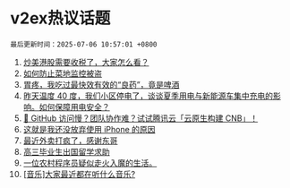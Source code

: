 # v2ex热议话题

`最后更新时间：2025-07-06 10:57:01 +0800`

1. [炒美港股需要收税了，大家怎么看？](https://www.v2ex.com/t/1143209)
1. [如何防止菜地监控被盗](https://www.v2ex.com/t/1143203)
1. [胃疼，我吃过最快效有效的“良药”，竟是啤酒](https://www.v2ex.com/t/1143179)
1. [昨天温度 40 度，我们小区停电了，谈谈夏季用电与新能源车集中充电的影响。如何保障用电安全？](https://www.v2ex.com/t/1143186)
1. [🚀 GitHub 访问慢？团队协作难？试试腾讯云「云原生构建 CNB」！](https://www.v2ex.com/t/1143165)
1. [这就是我还没放弃使用 iPhone 的原因](https://www.v2ex.com/t/1143195)
1. [最近外卖打疯了，感谢东哥](https://www.v2ex.com/t/1143208)
1. [高三毕业生出国留学求助](https://www.v2ex.com/t/1143223)
1. [一位农村程序员疑似走火入魔的生活。](https://www.v2ex.com/t/1143194)
1. [[音乐]大家最近都在听什么音乐?](https://www.v2ex.com/t/1143192)

